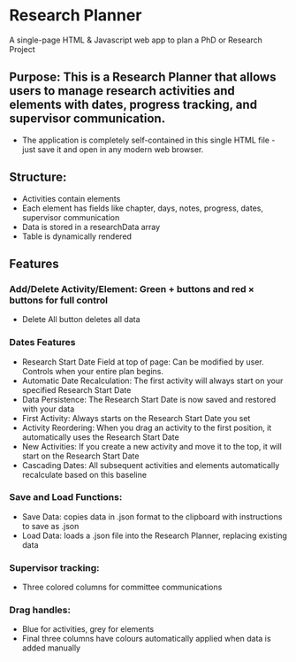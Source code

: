 # Research Planner
A single-page HTML &amp; Javascript web app to plan a PhD or Research Project

## Purpose: This is a Research Planner that allows users to manage research activities and elements with dates, progress tracking, and supervisor communication.
* 	The application is completely self-contained in this single HTML file - just save it and open in any modern web browser.
   
## Structure:
* Activities contain elements
* Each element has fields like chapter, days, notes, progress, dates, supervisor communication
* Data is stored in a researchData array
* Table is dynamically rendered

## Features
### Add/Delete Activity/Element: Green + buttons and red × buttons for full control
* Delete All button deletes all data

### Dates Features
* Research Start Date Field at top of page: Can be modified by user. Controls when your entire plan begins.
* Automatic Date Recalculation: The first activity will always start on your specified Research Start Date
* Data Persistence: The Research Start Date is now saved and restored with your data
* First Activity: Always starts on the Research Start Date you set
* Activity Reordering: When you drag an activity to the first position, it automatically uses the Research Start Date
* New Activities: If you create a new activity and move it to the top, it will start on the Research Start Date
* Cascading Dates: All subsequent activities and elements automatically recalculate based on this baseline
### 	Save and Load Functions:
* Save Data: copies data in .json format to the clipboard with instructions to save as .json
* Load Data: loads a .json file into the Research Planner, replacing existing data
### 	Supervisor tracking:
* Three colored columns for committee communications
### 	Drag handles:
* Blue for activities, grey for elements
* Final three columns have colours automatically applied when data is added manually
